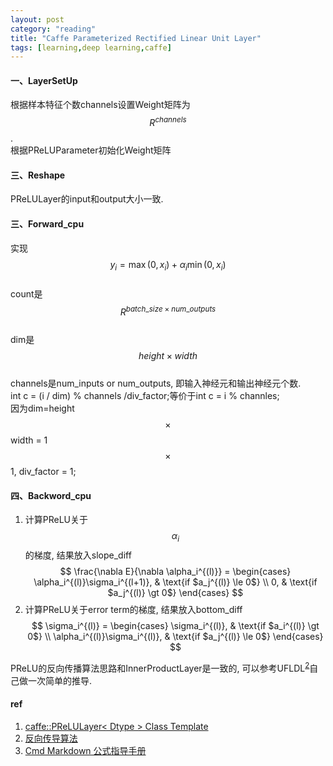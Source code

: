 ```yaml
---
layout: post
category: "reading"
title: "Caffe Parameterized Rectified Linear Unit Layer"
tags: [learning,deep learning,caffe]
---  
```


#### 一、LayerSetUp     
根据样本特征个数channels设置Weight矩阵为$$R^{channels}$$.   
根据PReLUParameter初始化Weight矩阵     

#### 三、Reshape     
PReLULayer的input和output大小一致.       

#### 三、Forward_cpu     
实现$$y_i = \max(0, x_i) + \alpha_i \min(0, x_i)$$       
count是$$R^{batch\_size \times num\_outputs}$$    
dim是$$height \times width$$      
channels是num_inputs or num_outputs, 即输入神经元和输出神经元个数.   
int c = (i / dim) % channels /div_factor;等价于int c = i % channles;    
因为dim=height $$\times$$ width = 1 $$\times$$ 1, div_factor = 1;      

#### 四、Backword_cpu   
1. 计算PReLU关于$$\alpha_i$$的梯度, 结果放入slope_diff            
$$
        \frac{\nabla E}{\nabla \alpha_i^{(l)}} =
        \begin{cases}
        \alpha_i^{(l)}\sigma_i^{(l+1)},  & \text{if $a_j^{(l)} \le 0$} \\
        0, & \text{if $a_j^{(l)} \gt 0$}
        \end{cases}
$$
2. 计算PReLU关于error term的梯度, 结果放入bottom_diff         
$$
        \sigma_i^{(l)} =
        \begin{cases}
        \sigma_i^{(l)},  & \text{if $a_i^{(l)} \gt 0$} \\
        \alpha_i^{(l)}\sigma_i^{(l)}, & \text{if $a_j^{(l)} \le 0$}
        \end{cases}
$$
    
PReLU的反向传播算法思路和InnerProductLayer是一致的, 可以参考UFLDL<sup>[2](http://ufldl.stanford.edu/wiki/index.php/%E5%8F%8D%E5%90%91%E4%BC%A0%E5%AF%BC%E7%AE%97%E6%B3%95)</sup>自己做一次简单的推导.   

#### ref     
1. [caffe::PReLULayer< Dtype > Class Template](http://caffe.berkeleyvision.org/doxygen/classcaffe_1_1PReLULayer.html)     
2. [反向传导算法](http://ufldl.stanford.edu/wiki/index.php/%E5%8F%8D%E5%90%91%E4%BC%A0%E5%AF%BC%E7%AE%97%E6%B3%95)
2. [Cmd Markdown 公式指导手册](https://www.zybuluo.com/codeep/note/163962)    
